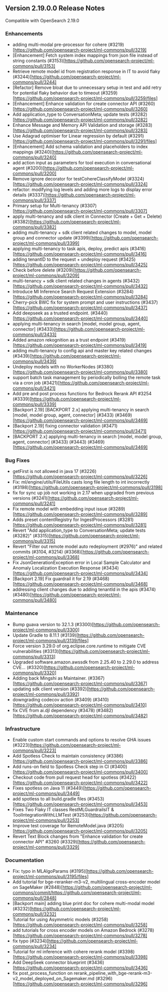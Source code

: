 ## Version 2.19.0.0 Release Notes

Compatible with OpenSearch 2.19.0

### Enhancements

* adding multi-modal pre-processor for cohere (#3219)[https://github.com/opensearch-project/ml-commons/pull/3219]
* [Enhancement] Fetch system index mappings from json file instead of string constants (#3153)[https://github.com/opensearch-project/ml-commons/pull/3153]
* Retrieve remote model id from registration response in IT to avoid flaky (#3244)[https://github.com/opensearch-project/ml-commons/pull/3244]
* [Refactor] Remove bloat due to unnecessary setup in test and add retry for potential flaky behavior due to timeout (#3259)[https://github.com/opensearch-project/ml-commons/pull/3259/files]
* [Enhancement] Enhance validation for create connector API (#3260)[https://github.com/opensearch-project/ml-commons/pull/3260]
* Add application_type to ConversationMeta; update tests (#3282)[https://github.com/opensearch-project/ml-commons/pull/3282]
* Enhance Message and Memory API Validation and storage (#3283)[https://github.com/opensearch-project/ml-commons/pull/3283]
* Use Adagrad optimiser for Linear regression by default (#3291)[https://github.com/opensearch-project/ml-commons/pull/3291/files]
* [Enhancement] Add schema validation and placeholders to index mappings (#3240)[https://github.com/opensearch-project/ml-commons/pull/3240]
* add action input as parameters for tool execution in conversational agent (#3200)[https://github.com/opensearch-project/ml-commons/pull/3200]
* Remove ignore decorator for testCohereClassifyModel (#3324)[https://github.com/opensearch-project/ml-commons/pull/3324]
* refactor: modifying log levels and adding more logs to display error details (#3337)[https://github.com/opensearch-project/ml-commons/pull/3337]
* Primary setup for Multi-tenancy (#3307)[https://github.com/opensearch-project/ml-commons/pull/3307]
* apply multi-tenancy and sdk client in Connector (Create + Get + Delete) (#3382)[https://github.com/opensearch-project/ml-commons/pull/3382]
* adding multi-tenancy + sdk client related changes to model, model group and connector update (#3399)[https://github.com/opensearch-project/ml-commons/pull/3399]
* applying multi-tenancy to task apis, deploy, predict apis (#3416)[https://github.com/opensearch-project/ml-commons/pull/3416]
* adding tenantID to the request + undeploy request (#3425)[https://github.com/opensearch-project/ml-commons/pull/3425]
* Check before delete (#3209)[https://github.com/opensearch-project/ml-commons/pull/3209]
* multi-tenancy + sdk client related changes in agents (#3432)[https://github.com/opensearch-project/ml-commons/pull/3432]
* Introduce Ml Inference Search Request Extension (#3284)[https://github.com/opensearch-project/ml-commons/pull/3284]
* Cherry-pick BWC fix for system prompt and user instructions (#3437)[https://github.com/opensearch-project/ml-commons/pull/3437]
* Add deepseek as a trusted endpoint. (#3440)[https://github.com/opensearch-project/ml-commons/pull/3440]
* applying multi-tenancy in search [model, model group, agent, connector] (#3433)[https://github.com/opensearch-project/ml-commons/pull/3433]
* Added amazon rekognition as a trust endpoint (#3419)[https://github.com/opensearch-project/ml-commons/pull/3419]
* adding multi-tenancy to config api and master key related changes (#3439)[https://github.com/opensearch-project/ml-commons/pull/3439]
* Undeploy models with no WorkerNodes (#3380)[https://github.com/opensearch-project/ml-commons/pull/3380]
* support batch task management by periodically bolling the remote task via a cron job (#3421)[https://github.com/opensearch-project/ml-commons/pull/3421]
* Add pre and post process functions for Bedrock Rerank API #3254 (#3339)[https://github.com/opensearch-project/ml-commons/pull/3339]
* [Backport 2.19] [BACKPORT 2.x] applying multi-tenancy in search [model, model group, agent, connector] (#3433) (#3469)[https://github.com/opensearch-project/ml-commons/pull/3469]
* [Backport 2.19] fixing connector validation (#3471)[https://github.com/opensearch-project/ml-commons/pull/3471]
* [BACKPORT 2.x] applying multi-tenancy in search [model, model group, agent, connector] (#3433) (#3443) (#3469)[https://github.com/opensearch-project/ml-commons/pull/3469]


### Bug Fixes

* getFirst is not allowed in java 17 (#3226)[https://github.com/opensearch-project/ml-commons/pull/3226]
* Fix: ml/engine/utils/FileUtils casts long file length to int incorrectly (#3198)[https://github.com/opensearch-project/ml-commons/pull/3198]
* fix for sync up job not working in 2.17 when upgraded from previous versions (#3241)[https://github.com/opensearch-project/ml-commons/pull/3241]
* Fix remote model with embedding input issue (#3289)[https://github.com/opensearch-project/ml-commons/pull/3289]
* Adds preset contentRegistry for IngestProcessors (#3281)[https://github.com/opensearch-project/ml-commons/pull/3281]
* Revert "Add application_type to ConversationMeta; update tests (#3282)" (#3315)[https://github.com/opensearch-project/ml-commons/pull/3315]
* Revert "Filter out remote model auto redeployment (#2976)" and related commits (#3104, #3214) (#3368)[https://github.com/opensearch-project/ml-commons/pull/3368]
* Fix JsonGenerationException error in Local Sample Calculator and Anomaly Localization Execution Response (#3434)[https://github.com/opensearch-project/ml-commons/pull/3434]
* [Backport 2.19] Fix guardrail it for 2.19 (#3468)[https://github.com/opensearch-project/ml-commons/pull/3468]
* addressing client changes due to adding tenantId in the apis (#3474) (#3480)[https://github.com/opensearch-project/ml-commons/pull/3480]


### Maintenance

* Bump guava version to 32.1.3 (#3300)[https://github.com/opensearch-project/ml-commons/pull/3300]
* Update Gradle to 8.11.1 (#3139)[https://github.com/opensearch-project/ml-commons/pull/3139/files]
* Force version 3.29.0 of org.eclipse.core.runtime to mitigate CVE vulnerabilities (#3313)[https://github.com/opensearch-project/ml-commons/pull/3313]
* Upgraded software.amazon.awssdk from 2.25.40 to 2.29.0 to address CVE… (#3320)[https://github.com/opensearch-project/ml-commons/pull/3320]
* Adding back Mingshi as Maintainer. (#3367)[https://github.com/opensearch-project/ml-commons/pull/3367]
* updating sdk client version (#3392)[https://github.com/opensearch-project/ml-commons/pull/3392]
* downgrading codecov action (#3409) (#3410)[https://github.com/opensearch-project/ml-commons/pull/3410]
* fix CVE from ai.djl dependency (#3478) (#3482)[https://github.com/opensearch-project/ml-commons/pull/3482]


### Infrastructure

* Enable custom start commands and options to resolve GHA issues (#3223)[https://github.com/opensearch-project/ml-commons/pull/3223]
* Add Spotless Check to maintain consistency (#3386)[https://github.com/opensearch-project/ml-commons/pull/3386]
* Add runs-on field to Spotless Check step in CI (#3400)[https://github.com/opensearch-project/ml-commons/pull/3400]
* Checkout code from pull request head for spotless (#3422)[https://github.com/opensearch-project/ml-commons/pull/3422]
* Fixes spotless on Java 11 (#3449)[https://github.com/opensearch-project/ml-commons/pull/3449]
* add spotless to all build.gradle files (#3453)[https://github.com/opensearch-project/ml-commons/pull/3453]
* Fixes Two Flaky IT classes RestMLGuardrailsIT & ToolIntegrationWithLLMTest (#3253)[https://github.com/opensearch-project/ml-commons/pull/3253]
* Improve test coverage for RemoteModel.java (#3205)[https://github.com/opensearch-project/ml-commons/pull/3205]
* Revert Text Block changes from "Enhance validation for create connector API" #3260 (#3329)[https://github.com/opensearch-project/ml-commons/pull/3329]


### Documentation

* Fix: typo in MLAlgoParams (#3195)[https://github.com/opensearch-project/ml-commons/pull/3195/files]
* Add tutorial for bge-reranker-m3-v2, multilingual cross-encoder model on SageMaker (#2848)[https://github.com/opensearch-project/ml-commons/commit/https://github.com/opensearch-project/ml-commons/pull/2848]
* [Backport main] adding blue print doc for cohere multi-modal model (#3232)[https://github.com/opensearch-project/ml-commons/pull/3232]
* Tutorial for using Asymmetric models (#3258)[https://github.com/opensearch-project/ml-commons/pull/3258]
* add tutorials for cross encoder models on Amazon Bedrock (#3278)[https://github.com/opensearch-project/ml-commons/pull/3278]
* fix typo (#3234)[https://github.com/opensearch-project/ml-commons/pull/3234]
* Tutorial for ml inference with cohere rerank model (#3398)[https://github.com/opensearch-project/ml-commons/pull/3398]
* Add DeepSeek connector blueprint (#3436)[https://github.com/opensearch-project/ml-commons/pull/3436]
* fix post_process_function on rerank_pipeline_with_bge-rerank-m3-v2_model_deployed_on_Sagemaker.md (#3296)[https://github.com/opensearch-project/ml-commons/pull/3296]

